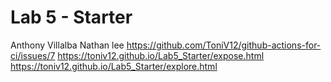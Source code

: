 # Lab 5 - Starter
Anthony Villalba
Nathan lee
https://github.com/ToniV12/github-actions-for-ci/issues/7
https://toniv12.github.io/Lab5_Starter/expose.html
https://toniv12.github.io/Lab5_Starter/explore.html
